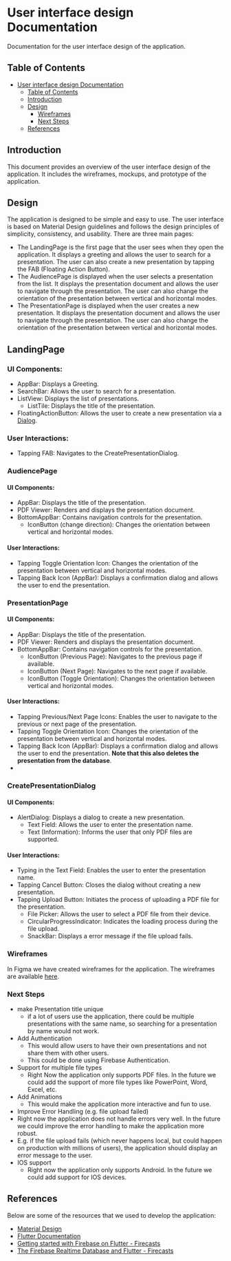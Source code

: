 # User interface design Documentation
Documentation for the user interface design of the application.

## Table of Contents
- [User interface design Documentation](#user-interface-design-documentation)
  - [Table of Contents](#table-of-contents)
  - [Introduction](#introduction)
  - [Design](#design)
    - [Wireframes](#wireframes)
    - [Next Steps](#next-steps)
  - [References](#references)

## Introduction
This document provides an overview of the user interface design of the application. It includes the wireframes, mockups, and prototype of the application.

## Design
The application is designed to be simple and easy to use. The user interface is based on Material Design guidelines and follows the design principles of simplicity, consistency, and usability. 
There are three main pages:
- The LandingPage is the first page that the user sees when they open the application. It displays a greeting and allows the user to search for a presentation. The user can also create a new presentation by tapping the FAB (Floating Action Button).
- The AudiencePage is displayed when the user selects a presentation from the list. It displays the presentation document and allows the user to navigate through the presentation. The user can also change the orientation of the presentation between vertical and horizontal modes.
- The PresentationPage is displayed when the user creates a new presentation. It displays the presentation document and allows the user to navigate through the presentation. The user can also change the orientation of the presentation between vertical and horizontal modes.


## LandingPage

### UI Components:
- AppBar: Displays a Greeting.
- SearchBar: Allows the user to search for a presentation.
- ListView: Displays the list of presentations.
  - ListTile: Displays the title of the presentation.
- FloatingActionButton: Allows the user to create a new presentation via a [Dialog](#CreatePresentationDialog).

### User Interactions:
- Tapping FAB: Navigates to the CreatePresentationDialog.


### AudiencePage

#### UI Components:
- AppBar: Displays the title of the presentation.
- PDF Viewer: Renders and displays the presentation document.
- BottomAppBar: Contains navigation controls for the presentation.
  - IconButton (change direction): Changes the orientation between vertical and horizontal modes.

#### User Interactions:
- Tapping Toggle Orientation Icon: Changes the orientation of the presentation between vertical and horizontal modes.
- Tapping Back Icon (AppBar): Displays a confirmation dialog and allows the user to end the presentation.


### PresentationPage

#### UI Components:
- AppBar: Displays the title of the presentation.
- PDF Viewer: Renders and displays the presentation document.
- BottomAppBar: Contains navigation controls for the presentation.
  - IconButton (Previous Page): Navigates to the previous page if available.
  - IconButton (Next Page): Navigates to the next page if available.
  - IconButton (Toggle Orientation): Changes the orientation between vertical and horizontal modes.

#### User Interactions:
- Tapping Previous/Next Page Icons: Enables the user to navigate to the previous or next page of the presentation.
- Tapping Toggle Orientation Icon: Changes the orientation of the presentation between vertical and horizontal modes.
- Tapping Back Icon (AppBar): Displays a confirmation dialog and allows the user to end the presentation. **Note that this also deletes the presentation from the database**.
- 

### CreatePresentationDialog

#### UI Components:
- AlertDialog: Displays a dialog to create a new presentation.
  - Text Field: Allows the user to enter the presentation name.
  - Text (Information): Informs the user that only PDF files are supported.

#### User Interactions:
- Typing in the Text Field: Enables the user to enter the presentation name.
- Tapping Cancel Button: Closes the dialog without creating a new presentation.
- Tapping Upload Button: Initiates the process of uploading a PDF file for the presentation.
  - File Picker: Allows the user to select a PDF file from their device.
  - CircularProgressIndicator: Indicates the loading process during the file upload.
  - SnackBar: Displays a error message if the file upload fails.

### Wireframes
In Figma we have created wireframes for the application. The wireframes are available [here](https://www.figma.com/file/nhKYOe3ctBqtwVwMKXlw5w/Zoom-lite?type=design&node-id=0%3A1&t=7ucbBcvpRjc7epkW-1).

### Next Steps
- make Presentation title unique
  - if a lot of users use the application, there could be multiple presentations with the same name, so searching for a presentation by name would not work.
- Add Authentication
  - This would allow users to have their own presentations and not share them with other users.
  - This could be done using Firebase Authentication.
- Support for multiple file types
  - Right Now the application only supports PDF files. In the future we could add the support of more file types like PowerPoint, Word, Excel, etc.
- Add Animations
  - This would make the application more interactive and fun to use.
- Improve Error Handling (e.g. file upload failed)
 - Right now the application does not handle errors very well. In the future we could improve the error handling to make the application more robust.
 - E.g. if the file upload fails (which never happens local, but could happen on production with millions of users), the application should display an error message to the user.
- IOS support
  - Right now the application only supports Android. In the future we could add support for IOS devices.
  

## References
Below are some of the resources that we used to develop the application:
- [Material Design](https://material.io/design)
- [Flutter Documentation](https://flutter.dev/docs)
- [Getting started with Firebase on Flutter - Firecasts](https://www.youtube.com/watch?v=EXp0gq9kGxI&ab_channel=Firebase)
- [The Firebase Realtime Database and Flutter - Firecasts](https://www.youtube.com/watch?v=sXBJZD0fBa4&t=481s&ab_channel=Firebase)